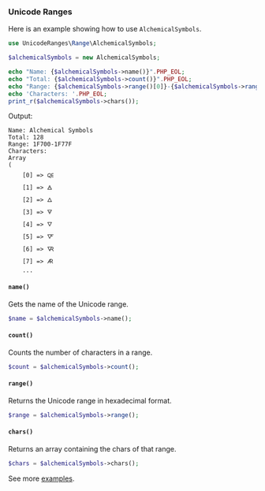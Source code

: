 ### Unicode Ranges

Here is an example showing how to use `AlchemicalSymbols`.

```php
use UnicodeRanges\Range\AlchemicalSymbols;

$alchemicalSymbols = new AlchemicalSymbols;

echo "Name: {$alchemicalSymbols->name()}".PHP_EOL;
echo "Total: {$alchemicalSymbols->count()}".PHP_EOL;
echo "Range: {$alchemicalSymbols->range()[0]}-{$alchemicalSymbols->range()[1]}".PHP_EOL;
echo 'Characters: '.PHP_EOL;
print_r($alchemicalSymbols->chars());
```
Output:
```
Name: Alchemical Symbols
Total: 128
Range: 1F700-1F77F
Characters:
Array
(
    [0] => 🜀
    [1] => 🜁
    [2] => 🜂
    [3] => 🜃
    [4] => 🜄
    [5] => 🜅
    [6] => 🜆
    [7] => 🜇
    ...
```

#### `name()`

Gets the name of the Unicode range.

```php
$name = $alchemicalSymbols->name();
```

#### `count()`

Counts the number of characters in a range.

```php
$count = $alchemicalSymbols->count();
```
#### `range()`

Returns the Unicode range in hexadecimal format.

```php
$range = $alchemicalSymbols->range();
```
#### `chars()`

Returns an array containing the chars of that range.

```php
$chars = $alchemicalSymbols->chars();
```

See more [examples](https://github.com/programarivm/unicode-ranges/tree/master/tests/Range).
